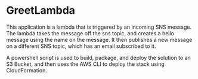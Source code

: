 # GreetLambda
This application is a lambda that is triggered by an incoming SNS message. The lambda takes the message off the sns topic, and creates a hello message using the name on the message. It then publishes a new message on a different SNS topic, which has an email subscribed to it.

A powershell script is used to build, package, and deploy the solution to an S3 Bucket, and then uses the AWS CLI to deploy the stack using CloudFormation.
